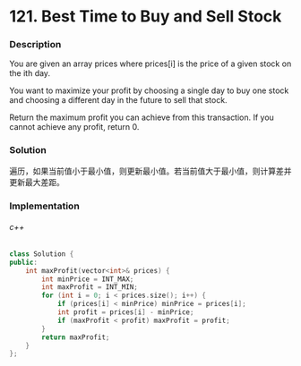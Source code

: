 # 121. Best Time to Buy and Sell Stock

### Description

You are given an array prices where prices[i] is the price of a given stock on the ith day.

You want to maximize your profit by choosing a single day to buy one stock and choosing a different day in the future to sell that stock.

Return the maximum profit you can achieve from this transaction. If you cannot achieve any profit, return 0.

### Solution

遍历，如果当前值小于最小值，则更新最小值。若当前值大于最小值，则计算差并更新最大差距。

### Implementation

###### c++

```c++
class Solution {
public:
    int maxProfit(vector<int>& prices) {
        int minPrice = INT_MAX;
        int maxProfit = INT_MIN;
        for (int i = 0; i < prices.size(); i++) {
            if (prices[i] < minPrice) minPrice = prices[i];
            int profit = prices[i] - minPrice;
            if (maxProfit < profit) maxProfit = profit;
        }
        return maxProfit;
    }
};
```
